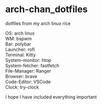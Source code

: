 # arch-chan_dotfiles
dotfiles from my arch linux rice

OS:         arch linux <br>
WM:         bspwm <br>
Bar:        polybar <br>
Launcher:   rofi <br>
Terminal:   Kitty <br> 
System-monitor: htop <br>
System-fetcher: fastfetch <br> 
File-Manager: Ranger <br>
Browser: brave <br>
Code-Editor: VSCode <br>
Clock: try-clock <br>

I hope I have included everything important